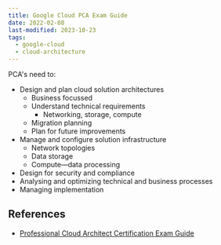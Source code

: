```yaml
---
title: Google Cloud PCA Exam Guide
date: 2022-02-08
last-modified: 2023-10-23
tags:
  - google-cloud
  - cloud-architecture
---
```


PCA's need to:
- Design and plan cloud solution architectures
	- Business focussed
    - Understand technical requirements
	    - Networking, storage, compute
	- Migration planning
	- Plan for future improvements
- Manage and configure solution infrastructure
	- Network topologies
	- Data storage
	- Compute—data processing
- Design for security and compliance
- Analysing and optimizing technical and business processes
- Managing implementation

## References

- [Professional Cloud Architect Certification Exam Guide](https://cloud.google.com/certification/guides/professional-cloud-architect)

